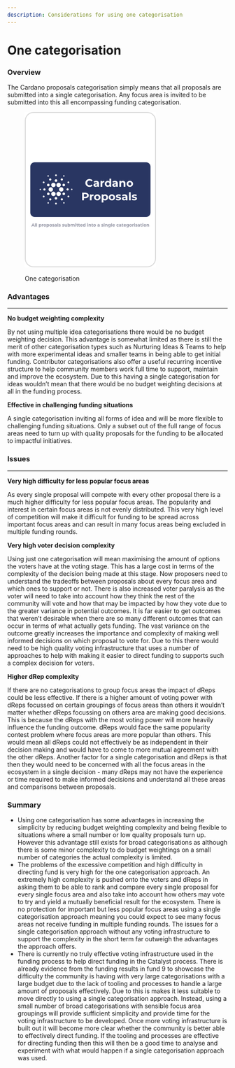```yaml
---
description: Considerations for using one categorisation
---
```


# One categorisation

### **Overview**

The Cardano proposals categorisation simply means that all proposals are submitted into a single categorisation. Any focus area is invited to be submitted into this all encompassing funding categorisation.

<figure><img src="../../.gitbook/assets/funding-categorisations-one-categorisation.png" alt=""><figcaption><p>One categorisation</p></figcaption></figure>

### **Advantages**

****

**No budget weighting complexity**

By not using multiple idea categorisations there would be no budget weighting decision. This advantage is somewhat limited as there is still the merit of other categorisation types such as Nurturing Ideas & Teams to help with more experimental ideas and smaller teams in being able to get initial funding. Contributor categorisations also offer a useful recurring incentive structure to help community members work full time to support, maintain and improve the ecosystem. Due to this having a single categorisation for ideas wouldn’t mean that there would be no budget weighting decisions at all in the funding process.



**Effective in challenging funding situations**

A single categorisation inviting all forms of idea and will be more flexible to challenging funding situations. Only a subset out of the full range of focus areas need to turn up with quality proposals for the funding to be allocated to impactful initiatives.



### **Issues**

****

**Very high difficulty for less popular focus areas**

As every single proposal will compete with every other proposal there is a much higher difficulty for less popular focus areas. The popularity and interest in certain focus areas is not evenly distributed. This very high level of competition will make it difficult for funding to be spread across important focus areas and can result in many focus areas being excluded in multiple funding rounds.



**Very high voter decision complexity**

Using just one categorisation will mean maximising the amount of options the voters have at the voting stage. This has a large cost in terms of the complexity of the decision being made at this stage. Now proposers need to understand the tradeoffs between proposals about every focus area and which ones to support or not. There is also increased voter paralysis as the voter will need to take into account how they think the rest of the community will vote and how that may be impacted by how they vote due to the greater variance in potential outcomes. It is far easier to get outcomes that weren’t desirable when there are so many different outcomes that can occur in terms of what actually gets funding. The vast variance on the outcome greatly increases the importance and complexity of making well informed decisions on which proposal to vote for. Due to this there would need to be high quality voting infrastructure that uses a number of approaches to help with making it easier to direct funding to supports such a complex decision for voters.



**Higher dRep complexity**

If there are no categorisations to group focus areas the impact of dReps could be less effective. If there is a higher amount of voting power with dReps focussed on certain groupings of focus areas than others it wouldn’t matter whether dReps focussing on others area are making good decisions. This is because the dReps with the most voting power will more heavily influence the funding outcome. dReps would face the same popularity contest problem where focus areas are more popular than others. This would mean all dReps could not effectively be as independent in their decision making and would have to come to more mutual agreement with the other dReps. Another factor for a single categorisation and dReps is that then they would need to be concerned with all the focus areas in the ecosystem in a single decision - many dReps may not have the experience or time required to make informed decisions and understand all these areas and comparisons between proposals.



### Summary



* Using one categorisation has some advantages in increasing the simplicity by reducing budget weighting complexity and being flexible to situations where a small number or low quality proposals turn up. However this advantage still exists for broad categorisations as although there is some minor complexity to do budget weightings on a small number of categories the actual complexity is limited.
* The problems of the excessive competition and high difficulty in directing fund is very high for the one categorisation approach. An extremely high complexity is pushed onto the voters and dReps in asking them to be able to rank and compare every single proposal for every single focus area and also take into account how others may vote to try and yield a mutually beneficial result for the ecosystem. There is no protection for important but less popular focus areas using a single categorisation approach meaning you could expect to see many focus areas not receive funding in multiple funding rounds. The issues for a single categorisation approach without any voting infrastructure to support the complexity in the short term far outweigh the advantages the approach offers.
* There is currently no truly effective voting infrastructure used in the funding process to help direct funding in the Catalyst process. There is already evidence from the funding results in fund 9 to showcase the difficulty the community is having with very large categorisations with a large budget due to the lack of tooling and processes to handle a large amount of proposals effectively. Due to this is makes it less suitable to move directly to using a single categorisation approach. Instead, using a small number of broad categorisations with sensible focus area groupings will provide sufficient simplicity and provide time for the voting infrastructure to be developed. Once more voting infrastructure is built out it will become more clear whether the community is better able to effectively direct funding. If the tooling and processes are effective for directing funding then this will then be a good time to analyse and experiment with what would happen if a single categorisation approach was used.
